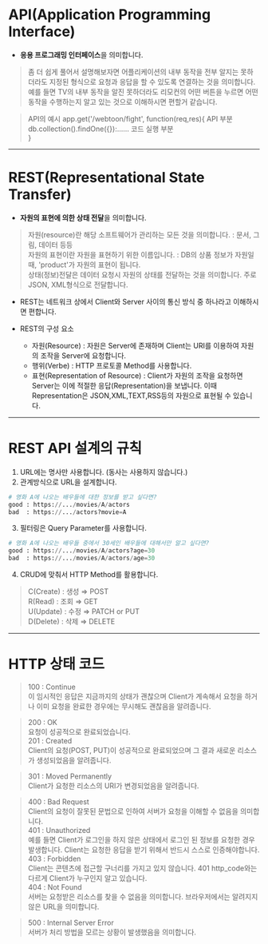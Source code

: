 # API(Application Programming Interface)  
- **응용 프로그래밍 인터페이스**을 의미합니다.

> 좀 더 쉽게 풀어서 설명해보자면
> 어플리케이션의 내부 동작을 전부 알지는 못하더라도 지정된 형식으로 요청과 응답을 할 수 있도록 연결하는 것을 의미합니다.
> 예를 들면 TV의 내부 동작을 알진 못하더라도 리모컨의 어떤 버튼을 누르면 어떤 동작을 수행하는지 알고 있는 것으로 이해하시면 편할거 같습니다.  

> API의 예시
> app.get('/webtoon/fight', function(req,res){   API 부분    
>  db.collection().findOne({}):......            코드 실행 부분  
>  }   

---
# REST(Representational State Transfer)
- **자원의 표현에 의한 상태 전달**을 의미합니다.

> 자원(resource)란 해당 소프트웨어가 관리하는 모든 것을 의미합니다. : 문서, 그림, 데이터 등등  
> 자원의 표현이란 자원을 표현하기 위한 이름입니다. : DB의 상품 정보가 자원일 때, 'product'가 자원의 표현이 됩니다.  
> 상태(정보)전달은 데이터 요청시 자원의 상태를 전달하는 것을 의미합니다. 주로 JSON, XML형식으로 전달합니다.  

- REST는 네트워크 상에서 Client와 Server 사이의 통신 방식 중 하나라고 이해하시면 편합니다.  

- REST의 구성 요소  
  - 자원(Resource) : 자원은 Server에 존재하며 Client는 URI를 이용하여 자원의 조작을 Server에 요청합니다.  
  - 행위(Verbe) : HTTP 프로토콜 Method를 사용합니다.  
  - 표현(Representation of Resource) : Client가 자원의 조작을 요청하면 Server는 이에 적절한 응답(Representation)을 보냅니다. 이때 Representation은 JSON,XML,TEXT,RSS등의 자원으로 표현될 수 있습니다.  

---
# REST API 설계의 규칙  
1. URL에는 명사만 사용합니다. (동사는 사용하지 않습니다.)  
2. 관계방식으로 URL을 설계합니다.  
```python
# 영화 A에 나오는 배우들에 대한 정보를 받고 싶다면?
good : https://.../movies/A/actors
bad  : https://.../actors?movie=A
```  
3. 필터링은 Query Parameter를 사용합니다.
```python
# 영화 A에 나오는 배우들 중에서 30세인 배우들에 대해서만 알고 싶다면?
good : https://.../movies/A/actors?age=30
bad  : https://.../movies/A/actors/age=30
```  
4. CRUD에 맞춰서 HTTP Method를 활용합니다.
> C(Create) : 생성 ⇒ POST  
> R(Read)   : 조회 ⇒ GET  
> U(Update) : 수정 ⇒ PATCH or PUT  
> D(Delete) : 삭제 ⇒ DELETE  

---
# HTTP 상태 코드  

> 100 : Continue  
> 이 임시적인 응답은 지금까지의 상태가 괜찮으며 Client가 계속해서 요청을 하거나 이미 요청을 완료한 경우에는 무시해도 괜찮음을 알려줍니다.


> 200 : OK  
> 요청이 성공적으로 완료되었습니다.  
> 201 : Created  
> Client의 요청(POST, PUT)이 성공적으로 완료되었으며 그 결과 새로운 리소스가 생성되었음을 알려줍니다.  


> 301 : Moved Permanently  
> Client가 요청한 리소스의 URI가 변경되었음을 알려줍니다.  


> 400 : Bad Request  
> Client의 요청이 잘못된 문법으로 인하여 서버가 요청을 이해할 수 없음을 의미합니다.  
> 401 : Unauthorized  
> 예를 들면 Client가 로그인을 하지 않은 상태에서 로그인 된 정보를 요청한 경우 발생합니다. Client는 요청한 응답을 받기 위해서 반드시 스스로 인증해야합니다.  
> 403 : Forbidden  
> Client는 콘텐츠에 접근할 구너리를 가지고 있지 않습니다. 401 http_code와는 다르게 Client가 누구인지 알고 있습니다.  
> 404 : Not Found  
> 서버는 요청받은 리소스를 찾을 수 없음을 의미합니다. 브라우저에서는 알려지지 않은 URL을 의미합니다.  


> 500 : Internal Server Error  
> 서버가 처리 방법을 모르는 상황이 발생했음을 의미합니다.  
